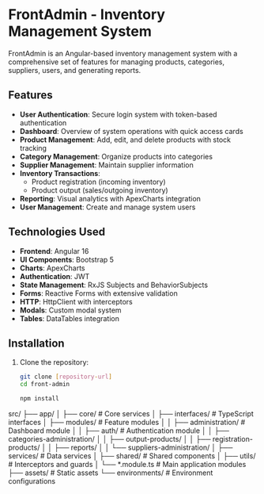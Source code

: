 # FrontAdmin - Inventory Management System

FrontAdmin is an Angular-based inventory management system with a comprehensive set of features for managing products, categories, suppliers, users, and generating reports.

## Features

- **User Authentication**: Secure login system with token-based authentication
- **Dashboard**: Overview of system operations with quick access cards
- **Product Management**: Add, edit, and delete products with stock tracking
- **Category Management**: Organize products into categories
- **Supplier Management**: Maintain supplier information
- **Inventory Transactions**: 
  - Product registration (incoming inventory)
  - Product output (sales/outgoing inventory)
- **Reporting**: Visual analytics with ApexCharts integration
- **User Management**: Create and manage system users

## Technologies Used

- **Frontend**: Angular 16
- **UI Components**: Bootstrap 5
- **Charts**: ApexCharts
- **Authentication**: JWT
- **State Management**: RxJS Subjects and BehaviorSubjects
- **Forms**: Reactive Forms with extensive validation
- **HTTP**: HttpClient with interceptors
- **Modals**: Custom modal system
- **Tables**: DataTables integration

## Installation

1. Clone the repository:
   ```bash
   git clone [repository-url]
   cd front-admin

   npm install

src/
├── app/
│   ├── core/                  # Core services
│   ├── interfaces/            # TypeScript interfaces
│   ├── modules/               # Feature modules
│   │   ├── administration/    # Dashboard module
│   │   ├── auth/              # Authentication module
│   │   ├── categories-administration/
│   │   ├── output-products/
│   │   ├── registration-products/
│   │   ├── reports/
│   │   └── suppliers-administration/
│   ├── services/              # Data services
│   ├── shared/                # Shared components
│   ├── utils/                 # Interceptors and guards
│   └── *.module.ts            # Main application modules
├── assets/                    # Static assets
└── environments/              # Environment configurations
